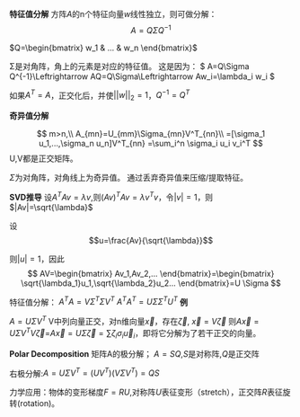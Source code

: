 



**特征值分解**
方阵$A$的n个特征向量$w$线性独立，则可做分解：
$$
A=Q\Sigma Q^{-1}
$$

$Q=\begin{bmatrix}
w_1 & ... & w_n
\end{bmatrix}$

Σ是对角阵，角上的元素是对应的特征值。
这是因为：
$
A=Q\Sigma Q^{-1}\Leftrightarrow AQ=Q\Sigma\Leftrightarrow Aw_i=\lambda_i w_i
$

如果$A^T=A$，正交化后，并使$||w||_2=1$，$Q^{-1}=Q^{T}$



**奇异值分解**

$$
m>n,\\
A_{mn}=U_{mm}\Sigma_{mn}V^T_{nn}\\
=[\sigma_1 u_1,...,\sigma_n u_n]V^T_{nn}
=\sum_i^n \sigma_i u_i v_i^T
$$
U,V都是正交矩阵。

$\Sigma$为对角阵，对角线上为奇异值。
通过丢弃奇异值来压缩/提取特征。


**SVD推导**
设$A^TAv=\lambda v,$则$(Av)^TAv=\lambda v^Tv$，令$|v|=1$，则$|Av|=\sqrt{\lambda}$

设$$u=\frac{Av}{\sqrt{\lambda}}$$

则$|u|=1$，因此
$$
AV=\begin{bmatrix}
    Av_1,Av_2,...
\end{bmatrix}=\begin{bmatrix}
    \sqrt{\lambda_1}u_1,\sqrt{\lambda_2}u_2...
\end{bmatrix}=U \Sigma
$$

特征值分解：
$A^TA=V \Sigma^T\Sigma V^T$
$A^TA^T=U \Sigma\Sigma^T U^T$
**例**

$A=U\Sigma V^T$
V中列向量正交，对n维向量$\vec{x}$，存在$\vec{\zeta}$,
$\vec{x}=V\vec{\zeta}$
则$A\vec{x}=U\Sigma V^T V\vec{\zeta}$=$A\vec{x}=U\Sigma \vec{\zeta}=\sum \zeta_i \sigma_i \vec{u}_i$，即将它分解为了若干正交的向量。

**Polar Decomposition**
矩阵A的极分解；
$A=SQ$,$S$是对称阵,$Q$是正交阵

右极分解:$A=U\Sigma V^T=(UV^T)(V\Sigma V^T)=QS$

力学应用：物体的变形梯度$F=RU$,对称阵$U$表征变形（stretch），正交阵$R$表征旋转(rotation)。